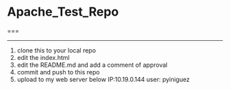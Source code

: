 # Apache_Test_Repo
===
***

1. clone this to your local repo
2. edit the index.html
3. edit the README.md and add a comment of approval
3. commit and push to this repo
4. upload to my web server below
   IP:10.19.0.144
   user: pyiniguez
